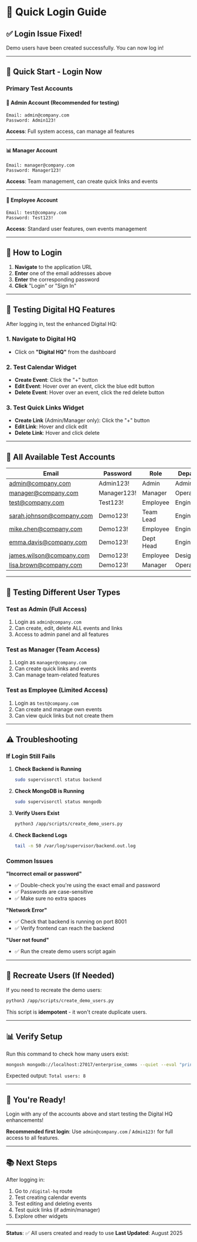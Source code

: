 # 🔐 Quick Login Guide

## ✅ Login Issue Fixed!

Demo users have been created successfully. You can now log in!

---

## 🚀 Quick Start - Login Now

### Primary Test Accounts

#### 👑 Admin Account (Recommended for testing)
```
Email: admin@company.com
Password: Admin123!
```
**Access**: Full system access, can manage all features

---

#### 📊 Manager Account
```
Email: manager@company.com
Password: Manager123!
```
**Access**: Team management, can create quick links and events

---

#### 👤 Employee Account
```
Email: test@company.com
Password: Test123!
```
**Access**: Standard user features, own events management

---

## 📝 How to Login

1. **Navigate** to the application URL
2. **Enter** one of the email addresses above
3. **Enter** the corresponding password
4. **Click** "Login" or "Sign In"

---

## 🎯 Testing Digital HQ Features

After logging in, test the enhanced Digital HQ:

### 1. Navigate to Digital HQ
- Click on **"Digital HQ"** from the dashboard

### 2. Test Calendar Widget
- **Create Event**: Click the "+" button
- **Edit Event**: Hover over an event, click the blue edit button
- **Delete Event**: Hover over an event, click the red delete button

### 3. Test Quick Links Widget
- **Create Link** (Admin/Manager only): Click the "+" button
- **Edit Link**: Hover and click edit
- **Delete Link**: Hover and click delete

---

## 🔑 All Available Test Accounts

| Email | Password | Role | Department |
|-------|----------|------|------------|
| admin@company.com | Admin123! | Admin | Administration |
| manager@company.com | Manager123! | Manager | Operations |
| test@company.com | Test123! | Employee | Engineering |
| sarah.johnson@company.com | Demo123! | Team Lead | Engineering |
| mike.chen@company.com | Demo123! | Employee | Engineering |
| emma.davis@company.com | Demo123! | Dept Head | Engineering |
| james.wilson@company.com | Demo123! | Employee | Design |
| lisa.brown@company.com | Demo123! | Manager | Operations |

---

## 🧪 Testing Different User Types

### Test as Admin (Full Access)
1. Login as `admin@company.com`
2. Can create, edit, delete ALL events and links
3. Access to admin panel and all features

### Test as Manager (Team Access)
1. Login as `manager@company.com`
2. Can create quick links and events
3. Can manage team-related features

### Test as Employee (Limited Access)
1. Login as `test@company.com`
2. Can create and manage own events
3. Can view quick links but not create them

---

## ⚠️ Troubleshooting

### If Login Still Fails

1. **Check Backend is Running**
   ```bash
   sudo supervisorctl status backend
   ```

2. **Check MongoDB is Running**
   ```bash
   sudo supervisorctl status mongodb
   ```

3. **Verify Users Exist**
   ```bash
   python3 /app/scripts/create_demo_users.py
   ```

4. **Check Backend Logs**
   ```bash
   tail -n 50 /var/log/supervisor/backend.out.log
   ```

### Common Issues

**"Incorrect email or password"**
- ✅ Double-check you're using the exact email and password
- ✅ Passwords are case-sensitive
- ✅ Make sure no extra spaces

**"Network Error"**
- ✅ Check that backend is running on port 8001
- ✅ Verify frontend can reach the backend

**"User not found"**
- ✅ Run the create demo users script again

---

## 🔄 Recreate Users (If Needed)

If you need to recreate the demo users:

```bash
python3 /app/scripts/create_demo_users.py
```

This script is **idempotent** - it won't create duplicate users.

---

## 📊 Verify Setup

Run this command to check how many users exist:

```bash
mongosh mongodb://localhost:27017/enterprise_comms --quiet --eval "print('Total users:', db.users.countDocuments({}))"
```

Expected output: `Total users: 8`

---

## 🎉 You're Ready!

Login with any of the accounts above and start testing the Digital HQ enhancements!

**Recommended first login**: Use `admin@company.com` / `Admin123!` for full access to all features.

---

## 📚 Next Steps

After logging in:
1. Go to `/digital-hq` route
2. Test creating calendar events
3. Test editing and deleting events
4. Test quick links (if admin/manager)
5. Explore other widgets

---

**Status**: ✅ All users created and ready to use
**Last Updated**: August 2025

